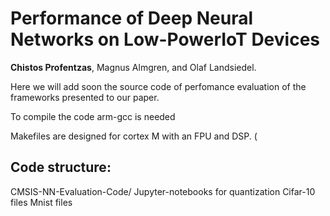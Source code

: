 # Performance of Deep Neural Networks on Low-PowerIoT Devices

<b>Chistos Profentzas</b>, Magnus Almgren, and Olaf Landsiedel.


Here we will add soon the source code of perfomance evaluation of the frameworks presented to our paper.

To compile the code arm-gcc is needed 

Makefiles are designed for cortex M with an FPU and DSP. ( 

## Code structure:

CMSIS-NN-Evaluation-Code/
 Jupyter-notebooks for quantization 
 Cifar-10 files
 Mnist files


